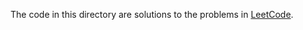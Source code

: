The code in this directory are solutions to the problems in [LeetCode](http://oj.leetcode.com/problems/).